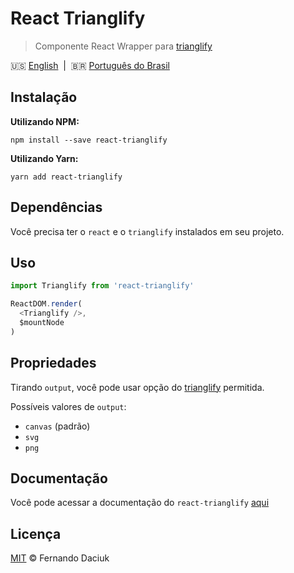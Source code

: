 # React Trianglify

> Componente React Wrapper para [trianglify][trianglify-url]

:us: [English][en-docs]&nbsp;&nbsp;|&nbsp;&nbsp;:brazil: [Português do Brasil][pt-br-docs]

## Instalação

**Utilizando NPM:**

```console
npm install --save react-trianglify
```

**Utilizando Yarn:**

```console
yarn add react-trianglify
```

## Dependências

Você precisa ter o `react` e o `trianglify` instalados em seu projeto.

## Uso

```js
import Trianglify from 'react-trianglify'

ReactDOM.render(
  <Trianglify />,
  $mountNode
)
```

## Propriedades

Tirando `output`, você pode usar opção do [trianglify][trianglify-url-options] permitida.

Possíveis valores de `output`:
- `canvas` (padrão)
- `svg`
- `png`

## Documentação

Você pode acessar a documentação do `react-trianglify` [aqui][doc-url]

## Licença

[MIT][license-url] &copy; Fernando Daciuk

[trianglify-url]: https://github.com/qrohlf/trianglify
[trianglify-url-options]: https://github.com/qrohlf/trianglify#options
[doc-url]: https://fdaciuk.github.io/react-trianglify/
[license-url]: https://github.com/fdaciuk/licenses/blob/master/MIT-LICENSE.md
[en-docs]: /README.md
[pt-br-docs]: /README-pt-br.md
